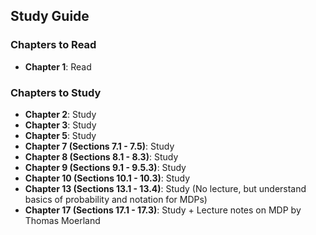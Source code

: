 ## Study Guide

### Chapters to Read
- **Chapter 1**: Read

### Chapters to Study
- **Chapter 2**: Study
- **Chapter 3**: Study
- **Chapter 5**: Study
- **Chapter 7 (Sections 7.1 - 7.5)**: Study
- **Chapter 8 (Sections 8.1 - 8.3)**: Study
- **Chapter 9 (Sections 9.1 - 9.5.3)**: Study
- **Chapter 10 (Sections 10.1 - 10.3)**: Study
- **Chapter 13 (Sections 13.1 - 13.4)**: Study (No lecture, but understand basics of probability and notation for MDPs)
- **Chapter 17 (Sections 17.1 - 17.3)**: Study + Lecture notes on MDP by Thomas Moerland
